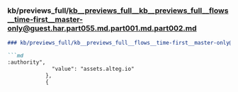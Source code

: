 ### kb/previews_full/kb__previews_full__kb__previews_full__flows__time-first__master-only@guest.har.part055.md.part001.md.part002.md

```md
### kb/previews_full/kb__previews_full__flows__time-first__master-only@guest.har.part055.md.part001.md (part 002)

```md
:authority",
              "value": "assets.alteg.io"
            },
            {
        
```

```

```
